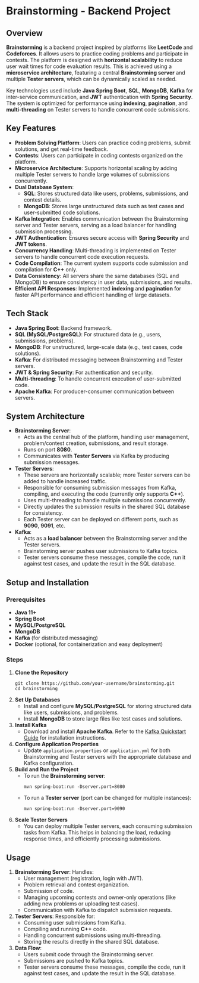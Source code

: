 <!DOCTYPE html>
<html lang="en">
<head>
    <meta charset="UTF-8">
    <meta name="viewport" content="width=device-width, initial-scale=1.0">
    <title>Brainstorming - Backend Project</title>
</head>
<body>

<h1>Brainstorming - Backend Project</h1>

<h2>Overview</h2>
<p><strong>Brainstorming</strong> is a backend project inspired by platforms like <strong>LeetCode</strong> and <strong>Codeforces</strong>. It allows users to practice coding problems and participate in contests. The platform is designed with <strong>horizontal scalability</strong> to reduce user wait times for code evaluation results. This is achieved using a <strong>microservice architecture</strong>, featuring a central <strong>Brainstorming server</strong> and multiple <strong>Tester servers</strong>, which can be dynamically scaled as needed.</p>

<p>Key technologies used include <strong>Java Spring Boot</strong>, <strong>SQL</strong>, <strong>MongoDB</strong>, <strong>Kafka</strong> for inter-service communication, and <strong>JWT</strong> authentication with <strong>Spring Security</strong>. The system is optimized for performance using <strong>indexing</strong>, <strong>pagination</strong>, and <strong>multi-threading</strong> on Tester servers to handle concurrent code submissions.</p>

<h2>Key Features</h2>
<ul>
    <li><strong>Problem Solving Platform</strong>: Users can practice coding problems, submit solutions, and get real-time feedback.</li>
    <li><strong>Contests</strong>: Users can participate in coding contests organized on the platform.</li>
    <li><strong>Microservice Architecture</strong>: Supports horizontal scaling by adding multiple Tester servers to handle large volumes of submissions concurrently.</li>
    <li><strong>Dual Database System</strong>:
        <ul>
            <li><strong>SQL</strong>: Stores structured data like users, problems, submissions, and contest details.</li>
            <li><strong>MongoDB</strong>: Stores large unstructured data such as test cases and user-submitted code solutions.</li>
        </ul>
    </li>
    <li><strong>Kafka Integration</strong>: Enables communication between the Brainstorming server and Tester servers, serving as a load balancer for handling submission processing.</li>
    <li><strong>JWT Authentication</strong>: Ensures secure access with <strong>Spring Security</strong> and <strong>JWT tokens</strong>.</li>
    <li><strong>Concurrency Handling</strong>: Multi-threading is implemented on Tester servers to handle concurrent code execution requests.</li>
    <li><strong>Code Compilation</strong>: The current system supports code submission and compilation for <strong>C++</strong> only.</li>
    <li><strong>Data Consistency</strong>: All servers share the same databases (SQL and MongoDB) to ensure consistency in user data, submissions, and results.</li>
    <li><strong>Efficient API Responses</strong>: Implemented <strong>indexing</strong> and <strong>pagination</strong> for faster API performance and efficient handling of large datasets.</li>
</ul>

<h2>Tech Stack</h2>
<ul>
    <li><strong>Java Spring Boot</strong>: Backend framework.</li>
    <li><strong>SQL (MySQL/PostgreSQL)</strong>: For structured data (e.g., users, submissions, problems).</li>
    <li><strong>MongoDB</strong>: For unstructured, large-scale data (e.g., test cases, code solutions).</li>
    <li><strong>Kafka</strong>: For distributed messaging between Brainstorming and Tester servers.</li>
    <li><strong>JWT & Spring Security</strong>: For authentication and security.</li>
    <li><strong>Multi-threading</strong>: To handle concurrent execution of user-submitted code.</li>
    <li><strong>Apache Kafka</strong>: For producer-consumer communication between servers.</li>
</ul>

<h2>System Architecture</h2>
<ul>
    <li><strong>Brainstorming Server</strong>: 
        <ul>
            <li>Acts as the central hub of the platform, handling user management, problem/contest creation, submissions, and result storage.</li>
            <li>Runs on port <strong>8080</strong>.</li>
            <li>Communicates with <strong>Tester Servers</strong> via Kafka by producing submission messages.</li>
        </ul>
    </li>
    <li><strong>Tester Servers</strong>:
        <ul>
            <li>These servers are horizontally scalable; more Tester servers can be added to handle increased traffic.</li>
            <li>Responsible for consuming submission messages from Kafka, compiling, and executing the code (currently only supports <strong>C++</strong>).</li>
            <li>Uses multi-threading to handle multiple submissions concurrently.</li>
            <li>Directly updates the submission results in the shared SQL database for consistency.</li>
            <li>Each Tester server can be deployed on different ports, such as <strong>9090</strong>, <strong>9091</strong>, etc.</li>
        </ul>
    </li>
    <li><strong>Kafka</strong>:
        <ul>
            <li>Acts as a <strong>load balancer</strong> between the Brainstorming server and the Tester servers.</li>
            <li>Brainstorming server pushes user submissions to Kafka topics.</li>
            <li>Tester servers consume these messages, compile the code, run it against test cases, and update the result in the SQL database.</li>
        </ul>
    </li>
</ul>

<h2>Setup and Installation</h2>

<h3>Prerequisites</h3>
<ul>
    <li><strong>Java 11+</strong></li>
    <li><strong>Spring Boot</strong></li>
    <li><strong>MySQL/PostgreSQL</strong></li>
    <li><strong>MongoDB</strong></li>
    <li><strong>Kafka</strong> (for distributed messaging)</li>
    <li><strong>Docker</strong> (optional, for containerization and easy deployment)</li>
</ul>

<h3>Steps</h3>
<ol>
    <li><strong>Clone the Repository</strong>
        <pre><code>git clone https://github.com/your-username/brainstorming.git
cd brainstorming</code></pre>
    </li>
    <li><strong>Set Up Databases</strong>
        <ul>
            <li>Install and configure <strong>MySQL/PostgreSQL</strong> for storing structured data like users, submissions, and problems.</li>
            <li>Install <strong>MongoDB</strong> to store large files like test cases and solutions.</li>
        </ul>
    </li>
    <li><strong>Install Kafka</strong>
        <ul>
            <li>Download and install <strong>Apache Kafka</strong>. Refer to the <a href="https://kafka.apache.org/quickstart">Kafka Quickstart Guide</a> for installation instructions.</li>
        </ul>
    </li>
    <li><strong>Configure Application Properties</strong>
        <ul>
            <li>Update <code>application.properties</code> or <code>application.yml</code> for both Brainstorming and Tester servers with the appropriate database and Kafka configuration.</li>
        </ul>
    </li>
    <li><strong>Build and Run the Project</strong>
        <ul>
            <li>To run the <strong>Brainstorming server</strong>:
                <pre><code>mvn spring-boot:run -Dserver.port=8080</code></pre>
            </li>
            <li>To run a <strong>Tester server</strong> (port can be changed for multiple instances):
                <pre><code>mvn spring-boot:run -Dserver.port=9090</code></pre>
            </li>
        </ul>
    </li>
    <li><strong>Scale Tester Servers</strong>
        <ul>
            <li>You can deploy multiple Tester servers, each consuming submission tasks from Kafka. This helps in balancing the load, reducing response times, and efficiently processing submissions.</li>
        </ul>
    </li>
</ol>

<h2>Usage</h2>
<ol>
    <li><strong>Brainstorming Server</strong>: Handles:
        <ul>
            <li>User management (registration, login with JWT).</li>
            <li>Problem retrieval and contest organization.</li>
            <li>Submission of code.</li>
            <li>Managing upcoming contests and owner-only operations (like adding new problems or uploading test cases).</li>
            <li>Communication with Kafka to dispatch submission requests.</li>
        </ul>
    </li>
    <li><strong>Tester Servers</strong>: Responsible for:
        <ul>
            <li>Consuming user submissions from Kafka.</li>
            <li>Compiling and running <strong>C++</strong> code.</li>
            <li>Handling concurrent submissions using multi-threading.</li>
            <li>Storing the results directly in the shared SQL database.</li>
        </ul>
    </li>
    <li><strong>Data Flow</strong>:
        <ul>
            <li>Users submit code through the Brainstorming server.</li>
            <li>Submissions are pushed to Kafka topics.</li>
            <li>Tester servers consume these messages, compile the code, run it against test cases, and update the result in the SQL database.</li>
        </ul>
    </li>
</ol>
</body>
</html>
